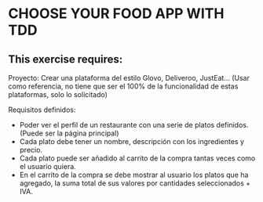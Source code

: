 # CHOOSE YOUR FOOD APP WITH TDD

## This exercise requires:

Proyecto: Crear una plataforma del estilo Glovo, Deliveroo, JustEat... (Usar como referencia, no tiene que ser el 100% de la funcionalidad de estas plataformas, solo lo solicitado)

Requisitos definidos:

- Poder ver el perfil de un restaurante con una serie de platos definidos. (Puede ser la página principal)
- Cada plato debe tener un nombre, descripción con los ingredientes y precio.
- Cada plato puede ser añadido al carrito de la compra tantas veces como el usuario quiera.
- En el carrito de la compra se debe mostrar al usuario los platos que ha agregado, la suma total de sus valores por cantidades seleccionados + IVA.